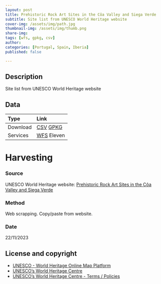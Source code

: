 ```yaml
---
layout: post
title: Prehistoric Rock Art Sites in the Côa Valley and Siega Verde
subtitle: Site list from UNESCO World Heritage website
cover-img: /assets/img/path.jpg
thumbnail-img: /assets/img/thumb.png
share-img: 
tags: [wfs, gpkg, csv]
author: 
categories: [Portugal, Spain, Iberia]
published: false

---
```


## Description
Site list from UNESCO World Heritage website

## Data

| Type | Link |
| :------ |:--- |
| Download | [CSV](https://whc.unesco.org/en/list/866/maps/) [GPKG](https://whc.unesco.org/en/list/866/maps/) |
| Services | [WFS](https://whc.unesco.org/en/list/866/maps/) Eleven |



# Harvesting
### Source
UNESCO World Heritage website:  [Prehistoric Rock Art Sites in the Côa Valley and Siega Verde](https://whc.unesco.org/en/list/866/maps/)

### Method
Web scrapping. Copy/paste from website.

### Date
22/11/2023

## License and copyright
* [UNESCO - World Heritage Online Map Platform](https://whc.unesco.org/en/list/) 
* [UNESCO’s World Heritage Centre](https://whc.unesco.org/)
* [UNESCO’s World Heritage Centre - Terms / Policies](https://whc.unesco.org/en/disclaimer/) 
